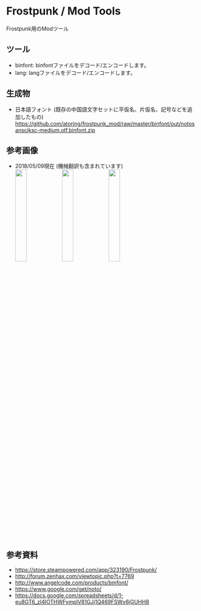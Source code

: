 # Frostpunk / Mod Tools
Frostpunk用のModツール

## ツール
- binfont: binfontファイルをデコード/エンコードします。
- lang: langファイルをデコード/エンコードします。

## 生成物
- 日本語フォント (既存の中国語文字セットに平仮名、片仮名、記号などを追加したもの)<br>
https://github.com/atoring/frostpunk_mod/raw/master/binfont/out/notosanscjksc-medium.otf.binfont.zip

## 参考画像
- 2018/05/09現在 (機械翻訳も含まれています)<br>
<img src="https://user-images.githubusercontent.com/33346100/39788474-98e9f2ec-5365-11e8-88d3-ffe9ccafa5cd.png" width=25%> <img src="https://user-images.githubusercontent.com/33346100/39788602-22fad014-5366-11e8-9f32-11d9a4debbe1.png" width=25%> <img src="https://user-images.githubusercontent.com/33346100/39788612-2ef1cf44-5366-11e8-89d3-be7239305d4e.png" width=25%>

## 参考資料
- https://store.steampowered.com/app/323190/Frostpunk/
- http://forum.zenhax.com/viewtopic.php?t=7769
- http://www.angelcode.com/products/bmfont/
- https://www.google.com/get/noto/
- https://docs.google.com/spreadsheets/d/1-eu8GT6_zI4IOTHWFymplV81GJj1Q469FSWv6jGUHH8
